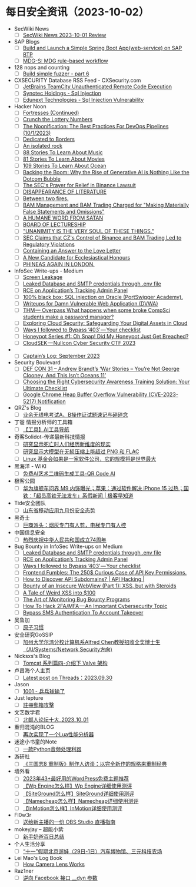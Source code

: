 # 每日安全资讯（2023-10-02）

- SecWiki News
  - [ ] [SecWiki News 2023-10-01 Review](http://www.sec-wiki.com/?2023-10-01)
- SAP Blogs
  - [ ] [Build and Launch a Simple Spring Boot App(web-service) on SAP BTP](https://blogs.sap.com/2023/10/01/build-and-launch-a-simple-spring-boot-appweb-service-on-sap-btp/)
  - [ ] [MDG-S: MDG rule-based workflow](https://blogs.sap.com/2023/10/01/mdg-s-mdg-rule-based-workflow/)
- 128 nops and counting
  - [ ] [Build simple fuzzer - part 6](https://carstein.github.io/2023/10/01/build-simple-fuzzer-part-6.html)
- CXSECURITY Database RSS Feed - CXSecurity.com
  - [ ] [JetBrains TeamCity Unauthenticated Remote Code Execution](https://cxsecurity.com/issue/WLB-2023100003)
  - [ ] [Synotec Holdings - Sql Injection](https://cxsecurity.com/issue/WLB-2023100002)
  - [ ] [Edunext Technologies - Sql Injection Vulnerability](https://cxsecurity.com/issue/WLB-2023100001)
- Hacker Noon
  - [ ] [Fortresses (Continued)](https://hackernoon.com/fortresses-continued?source=rss)
  - [ ] [Crunch the Lottery Numbers](https://hackernoon.com/crunch-the-lottery-numbers?source=rss)
  - [ ] [The Noonification: The Best Practices For DevOps Pipelines  (10/1/2023)](https://hackernoon.com/10-1-2023-noonification?source=rss)
  - [ ] [Dedicated to Borders](https://hackernoon.com/dedicated-to-borders?source=rss)
  - [ ] [An isolated rock](https://hackernoon.com/an-isolated-rock?source=rss)
  - [ ] [88 Stories To Learn About Music](https://hackernoon.com/88-stories-to-learn-about-music?source=rss)
  - [ ] [81 Stories To Learn About Movies](https://hackernoon.com/81-stories-to-learn-about-movies?source=rss)
  - [ ] [109 Stories To Learn About Ocean](https://hackernoon.com/109-stories-to-learn-about-ocean?source=rss)
  - [ ] [Backing the Boom: Why the Rise of Generative AI is Nothing Like the Dotcom Bubble](https://hackernoon.com/backing-the-boom-why-the-rise-of-generative-ai-is-nothing-like-the-dotcom-bubble?source=rss)
  - [ ] [The SEC's Prayer for Relief in Binance Lawsuit](https://hackernoon.com/the-secs-prayer-for-relief-in-binance-lawsuit?source=rss)
  - [ ] [DISAPPEARANCE OF LITERATURE](https://hackernoon.com/disappearance-of-literature?source=rss)
  - [ ] [Between two fires.](https://hackernoon.com/between-two-fires?source=rss)
  - [ ] [BAM Management and BAM Trading Charged for "Making Materially False Statements and Omissions"](https://hackernoon.com/bam-management-and-bam-trading-charged-for-making-materially-false-statements-and-omissions?source=rss)
  - [ ] [A HUMANE WORD FROM SATAN](https://hackernoon.com/a-humane-word-from-satan?source=rss)
  - [ ] [BOARD OF LECTURESHIP](https://hackernoon.com/board-of-lectureship?source=rss)
  - [ ] ["UNANIMITY IS THE VERY SOUL OF THESE THINGS."](https://hackernoon.com/unanimity-is-the-very-soul-of-these-things?source=rss)
  - [ ] [SEC Claims that CZ's Control of Binance and BAM Trading Led to Regulatory Violations](https://hackernoon.com/sec-claims-that-czs-control-of-binance-and-bam-trading-led-to-regulatory-violations?source=rss)
  - [ ] [Containing an Answer to the Love Letter](https://hackernoon.com/containing-an-answer-to-the-love-letter?source=rss)
  - [ ] [A New Candidate for Ecclesiastical Honours](https://hackernoon.com/a-new-candidate-for-ecclesiastical-honours?source=rss)
  - [ ] [PHINEAS AGAIN IN LONDON.](https://hackernoon.com/phineas-again-in-london?source=rss)
- InfoSec Write-ups - Medium
  - [ ] [Screen Leakage](https://infosecwriteups.com/screen-leakage-a7ddc08caed7?source=rss----7b722bfd1b8d---4)
  - [ ] [Leaked Database and SMTP credentials through .env file](https://infosecwriteups.com/leaked-database-and-smtp-credentials-through-env-file-d003df418313?source=rss----7b722bfd1b8d---4)
  - [ ] [RCE on Application’s Tracking Admin Panel](https://infosecwriteups.com/rce-on-applications-tracking-admin-panel-fdc7e8320366?source=rss----7b722bfd1b8d---4)
  - [ ] [100% black box: SQL injection on Oracle (PortSwigger Academy).](https://infosecwriteups.com/100-black-box-sql-injection-on-oracle-portswigger-academy-f020ea3ad145?source=rss----7b722bfd1b8d---4)
  - [ ] [Writeups for Damn Vulnerable Web Application (DVWA)](https://infosecwriteups.com/writeups-for-damn-vulnerable-web-application-dvwa-ba42a43afca1?source=rss----7b722bfd1b8d---4)
  - [ ] [THM — Overpass
What happens when some broke CompSci students make a password manager?](https://infosecwriteups.com/thm-overpass-what-happens-when-some-broke-compsci-students-make-a-password-manager-fe0b811e0a6a?source=rss----7b722bfd1b8d---4)
  - [ ] [Exploring Cloud Security: Safeguarding Your Digital Assets in Cloud](https://infosecwriteups.com/exploring-cloud-security-safeguarding-your-digital-assets-in-cloud-86d0610c5a59?source=rss----7b722bfd1b8d---4)
  - [ ] [Ways I followed to Bypass ‘403’ — Your checklist](https://infosecwriteups.com/ways-i-followed-to-bypass-403-your-checklist-fa3fc1256d2a?source=rss----7b722bfd1b8d---4)
  - [ ] [Honeypot Series #1: Oh Snap! Did My Honeypot Just Get Breached?](https://infosecwriteups.com/honeypot-series-1-oh-snap-did-my-honeypot-just-get-breached-2dadc4288be7?source=rss----7b722bfd1b8d---4)
  - [ ] [CloudSEK — Nullcon Cyber Security CTF 2023](https://infosecwriteups.com/cloudsek-nullcon-cyber-security-ctf-2023-9f2f21c36210?source=rss----7b722bfd1b8d---4)
- 
  - [ ] [Captain’s Log: September 2023](https://cornerpirate.com/2023/10/01/captains-log-september-2023/)
- Security Boulevard
  - [ ] [DEF CON 31  – Andrew Brandt’s ‘War Stories – You’re Not George Clooney, And This Isn’t Oceans 11’](https://securityboulevard.com/2023/10/def-con-31-andrew-brandts-war-stories-youre-not-george-clooney-and-this-isnt-oceans-11/)
  - [ ] [Choosing the Right Cybersecurity Awareness Training Solution: Your Ultimate Checklist](https://securityboulevard.com/2023/10/choosing-the-right-cybersecurity-awareness-training-solution-your-ultimate-checklist/)
  - [ ] [Google Chrome Heap Buffer Overflow Vulnerability (CVE-2023-5217) Notification](https://securityboulevard.com/2023/10/google-chrome-heap-buffer-overflow-vulnerability-cve-2023-5217-notification/)
- QRZ's Blog
  - [ ] [业余无线电考试A、B操作证试题速记与碎碎念](https://5ec.top/post/ham-radio-abc/)
- 丁爸 情报分析师的工具箱
  - [ ] [【工具】AI工具导航](https://mp.weixin.qq.com/s?__biz=MzI2MTE0NTE3Mw==&mid=2651139270&idx=1&sn=3c967ec5fcd41ecc552a893b0cefd319&chksm=f1af5bfcc6d8d2ea0ffe0e097891223b001428fba068aeb40ca5dee84d7b277a41620cc987ed&scene=58&subscene=0#rd)
- 奇客Solidot–传递最新科技情报
  - [ ] [研究显示死亡时人们经历新维度的现实](https://www.solidot.org/story?sid=76238)
  - [ ] [研究显示大模型在无损压缩上能超过 PNG 和 FLAC](https://www.solidot.org/story?sid=76237)
  - [ ] [Linux 基金会如果是一家软件公司，它的规模将是世界最大](https://www.solidot.org/story?sid=76236)
- 黑海洋 - WIKI
  - [ ] [免费AI艺术二维码生成工具-QR Code AI](https://blog.upx8.com/3851)
- 极客公园
  - [ ] [华为旗舰车问界 M9 内饰曝光；苹果：通过软件解决 iPhone 15 过热；国铁：「超员高铁无法发车」系假新闻 | 极客早知道](https://mp.weixin.qq.com/s?__biz=MTMwNDMwODQ0MQ==&mid=2653014907&idx=1&sn=743bd7cea562f131614e237eaf9d61ef&chksm=7e54b6cd49233fdb391dda6a99a1640d001d08b62c967952d7821960823556f9ee7d7ad87b20&scene=58&subscene=0#rd)
- Tide安全团队
  - [ ] [山东省移动应用九月份安全态势](https://mp.weixin.qq.com/s?__biz=Mzg2NTA4OTI5NA==&mid=2247512396&idx=1&sn=613c719cc03eae1721130dd18300f658&chksm=ce5d932df92a1a3b0bd9b07f72b4b7fd66cebf0eb083259790d0f0cf5b056ecc2e08dd0dfc8b&scene=58&subscene=0#rd)
- 黑奇士
  - [ ] [巨商派头：烟灰专门有人剪，电梯专门有人控](https://mp.weixin.qq.com/s?__biz=MzI5ODYwNTE4Nw==&mid=2247487802&idx=1&sn=4eeebf1d46969603a0222b65f4cd0f0f&chksm=eca21ed6dbd597c09a030fdc672c9b62f7cb76b6da3adbd02b7e3dd68a6058ec9aeb18a8dca8&scene=58&subscene=0#rd)
- 中国信息安全
  - [ ] [热烈庆祝中华人民共和国成立74周年](https://mp.weixin.qq.com/s?__biz=MzA5MzE5MDAzOA==&mid=2664194195&idx=1&sn=acec51c2e274ebe261a28da8cd13608e&chksm=8b59626abc2eeb7c21b60f7e8b0292aeb40aebf38d8ebbfd710418c9907436ddb6ba332dd61e&scene=58&subscene=0#rd)
- Bug Bounty in InfoSec Write-ups on Medium
  - [ ] [Leaked Database and SMTP credentials through .env file](https://infosecwriteups.com/leaked-database-and-smtp-credentials-through-env-file-d003df418313?source=rss----7b722bfd1b8d--bug_bounty)
  - [ ] [RCE on Application’s Tracking Admin Panel](https://infosecwriteups.com/rce-on-applications-tracking-admin-panel-fdc7e8320366?source=rss----7b722bfd1b8d--bug_bounty)
  - [ ] [Ways I followed to Bypass ‘403’ — Your checklist](https://infosecwriteups.com/ways-i-followed-to-bypass-403-your-checklist-fa3fc1256d2a?source=rss----7b722bfd1b8d--bug_bounty)
  - [ ] [Frontend Fumbles: The 250$ Curious Case of API Key Permissions.](https://infosecwriteups.com/frontend-fumbles-the-250-curious-case-of-api-key-permissions-f2736d1d541c?source=rss----7b722bfd1b8d--bug_bounty)
  - [ ] [How to Discover API Subdomains? | API Hacking |](https://infosecwriteups.com/how-to-discover-api-subdomains-api-hacking-41ef91d00846?source=rss----7b722bfd1b8d--bug_bounty)
  - [ ] [Bounty of an Insecure WebView (Part 1): XSS, but with Steroids](https://infosecwriteups.com/bounty-of-an-insecure-webview-part-1-xss-but-with-steroids-1a41cf654048?source=rss----7b722bfd1b8d--bug_bounty)
  - [ ] [A Tale of Weird XSS into $100](https://infosecwriteups.com/a-tale-of-weird-xss-into-100-4cd451fe79d4?source=rss----7b722bfd1b8d--bug_bounty)
  - [ ] [The Art of Monitoring Bug Bounty Programs](https://infosecwriteups.com/the-art-of-monitoring-bug-bounty-programs-4a229085ae74?source=rss----7b722bfd1b8d--bug_bounty)
  - [ ] [How To Hack 2FA/MFA — An Important Cybersecurity Topic](https://infosecwriteups.com/how-to-hack-2fa-mfa-an-important-cybersecurity-topic-89b5bd30eb7?source=rss----7b722bfd1b8d--bug_bounty)
  - [ ] [Bypass SMS Authentication To Account Takeover](https://infosecwriteups.com/bypass-sms-authentication-to-account-takeover-74b2f42ad2d8?source=rss----7b722bfd1b8d--bug_bounty)
- 吴鲁加
  - [ ] [原子习惯](https://mp.weixin.qq.com/s?__biz=Mzg5NDY4ODM1MA==&mid=2247484517&idx=1&sn=303d439623d966e5fcc5a6b1c1bb24f8&chksm=c01a8954f76d00429ae032810cc71d531f3cda52faca6c185e6b977d9c1cbbb21cb42a35510f&scene=58&subscene=0#rd)
- 安全研究GoSSIP
  - [ ] [加州大学尔湾分校计算机系Alfred Chen教授招收全奖博士生（AI/Systems/Network Security方向)](https://mp.weixin.qq.com/s?__biz=Mzg5ODUxMzg0Ng==&mid=2247496400&idx=1&sn=096ff6775871a8fd5f806847fe268ce0&chksm=c063dc09f714551f161a9ec2798c9b51bd0076beb92e88ba201367863475f20c61abe6ea3a96&scene=58&subscene=0#rd)
- Nicksxs's Blog
  - [ ] [Tomcat 系列篇四-介绍下 Valve 架构](https://nicksxs.me/2023/10/01/Tomcat-%E7%B3%BB%E5%88%97%E7%AF%87%E5%9B%9B-%E4%BB%8B%E7%BB%8D%E4%B8%8B-Valve-%E6%9E%B6%E6%9E%84/)
- 卢昌海个人主页
  - [ ] [Latest post on Threads：2023.09.30](https://www.changhai.org/articles/miscellaneous/eblog/202308.php#latest)
- Jason
  - [ ] [1001 - 乒乓球输了](https://atjason.com/daily/2023-10-01.html)
- Just lepture
  - [ ] [註冊郵箱攻擊](https://lepture.com/zh/2023/signup-attack)
- 文艺数学君
  - [ ] [北邮人论坛十大_2023_10_01](https://mathpretty.com/16349.html)
- 重归混沌的BLOG
  - [ ] [再次实现了一个Lua性能分析器](https://blog.gotocoding.com/archives/1851)
- 迷途小书童的Note
  - [ ] [一款Python音频处理利器](https://xugaoxiang.com/2023/10/01/python-pydub/)
- 游研社
  - [ ] [《三国志8 重制版》制作人访谈：以完全新作的规格来重制经典](https://www.yystv.cn/p/11217)
- 墙外看
  - [ ] [2023年43+最好用的WordPress免费主题推荐](https://qiangwaikan.com/best-free-wordpress-themes/)
  - [ ] [【Wp Engine怎么样】Wp Engine详细使用测评](https://qiangwaikan.com/wp-engine-web-hosting-review/)
  - [ ] [【SiteGround怎么样】SiteGround详细使用测评](https://qiangwaikan.com/siteground-web-hosting-review/)
  - [ ] [【Namecheap怎么样】Namecheap详细使用测评](https://qiangwaikan.com/namecheap-review/)
  - [ ] [【InMotion怎么样】InMotion详细使用测评](https://qiangwaikan.com/inmotion-web-hosting-review/)
- Fl0w3r
  - [ ] [送给新主播的一份 OBS Studio 直播指南](https://yousazoe.top/archives/3d96efbb.html)
- mokeyjay – 超能小紫
  - [ ] [新手奶爸百日总结](https://www.mokeyjay.com/archives/3341)
- 个人生活分享
  - [ ] [“十一”假期北京遛娃（29日-1日）汽车博物馆、三元科技农场](https://fxpai.com/shiyijiaqibeijingjinjiaoliuwa29ri-1riqichebowuguansanyuankejinongchang/)
- Lei Mao's Log Book
  - [ ] [How Camera Lens Works](https://leimao.github.io/blog/How-Camera-Lens-Works/)
- Raz1ner
  - [ ] [逆向 Facebook 接口 __dyn 参数](https://dev-coco.github.io/post/Reverse-Facebook-__dyn-Param/)
